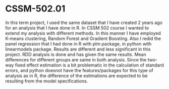 # CSSM-502.01
In this term project, I used the same dataset that I have created 2 years ago for an analysis that I have done in R. In CSSM 502 course I wanted to extend my analysis with different methods. In this manner I have employed K-means clustering, Random Forest and Gradient Boosting. Also I redid the panel regression that I had done in R with plm package, in python with linearmodels package. Results are different and less significant in this project. RDD analysis is done and has given the same results. Mean differences for different groups are same in both analysis. Since the two-way fixed effect estimation is a bit problematic in the calculation of standard errors, and python doesnot have the features/packages for this type of analysis as in R, the difference of the estimations are expected to be resulting from the model specifications.



